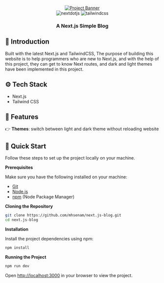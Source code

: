 <div align="center">
  <br />
    <a href="newsim.mhsenam.ir" target="_blank">
      <img src="https://github.com/mhsenam/next.js-blog/assets/18097925/b574ca71-27c6-4345-939c-1ba2914169f9" alt="Project Banner">
    </a>
  <br />

  <div>
    <img src="https://img.shields.io/badge/-Next_JS-black?style=for-the-badge&logoColor=white&logo=nextdotjs&color=000000" alt="nextdotjs" />
    <img src="https://img.shields.io/badge/-Tailwind_CSS-black?style=for-the-badge&logoColor=white&logo=tailwindcss&color=06B6D4" alt="tailwindcss" />
  </div>

  <h3 align="center">A Next.js Simple Blog</h3>
</div>

## <a name="introduction">🤖 Introduction</a>

Built with the latest Next.js and TailwindCSS, The purpose of building this website is to help programmers who are new to Next.js, and with the help of this project, they can get to know Next routes, and dark and light themes have been implemented in this project.

## <a name="tech-stack">⚙️ Tech Stack</a>

- Next.js
- Tailwind CSS

## <a name="features">🔋 Features</a>

👉 **Themes**: switch between light and dark theme without reloading website

## <a name="quick-start">🤸 Quick Start</a>

Follow these steps to set up the project locally on your machine.

**Prerequisites**

Make sure you have the following installed on your machine:

- [Git](https://git-scm.com/)
- [Node.js](https://nodejs.org/en)
- [npm](https://www.npmjs.com/) (Node Package Manager)

**Cloning the Repository**

```bash
git clone https://github.com/mhsenam/next.js-blog.git
cd next.js-blog
```

**Installation**

Install the project dependencies using npm:

```bash
npm install
```

**Running the Project**

```bash
npm run dev
```

Open [http://localhost:3000](http://localhost:3000) in your browser to view the project.
